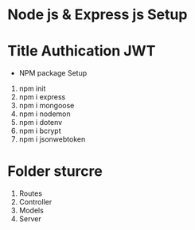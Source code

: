 # Node js & Express js Setup 

# Title Authication JWT
 
 * NPM package Setup 

 1) npm init
 2) npm i express
 3) npm i mongoose
 4) npm i nodemon
 5) npm i dotenv
 6) npm i bcrypt
 7) npm i jsonwebtoken
 
 # Folder sturcre
 1) Routes 
 2) Controller
 3) Models 
 4) Server 